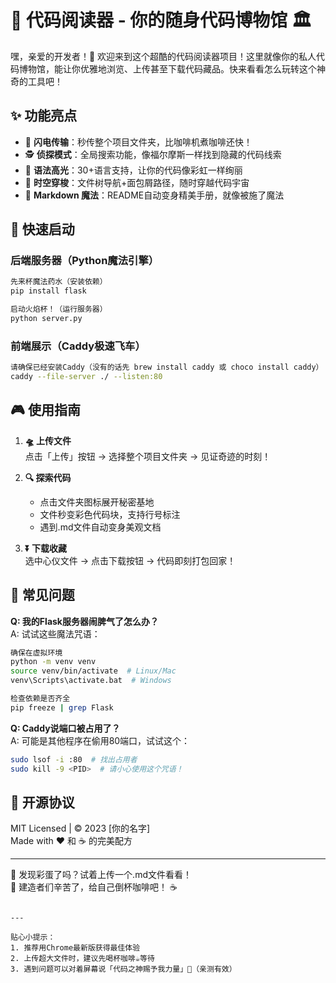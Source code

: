 # 🎉 代码阅读器 - 你的随身代码博物馆 🏛️

嘿，亲爱的开发者！👋 欢迎来到这个超酷的代码阅读器项目！这里就像你的私人代码博物馆，能让你优雅地浏览、上传甚至下载代码藏品。快来看看怎么玩转这个神奇的工具吧！

## ✨ 功能亮点
- 🚀 **闪电传输**：秒传整个项目文件夹，比咖啡机煮咖啡还快！
- 🕵️ **侦探模式**：全局搜索功能，像福尔摩斯一样找到隐藏的代码线索
- 🌈 **语法高光**：30+语言支持，让你的代码像彩虹一样绚丽
- 📁 **时空穿梭**：文件树导航+面包屑路径，随时穿越代码宇宙
- 📜 **Markdown 魔法**：README自动变身精美手册，就像被施了魔法

## 🚦 快速启动
### 后端服务器（Python魔法引擎）
```bash
先来杯魔法药水（安装依赖）
pip install flask

启动火焰杯！（运行服务器）
python server.py
```

### 前端展示（Caddy极速飞车）
```bash
请确保已经安装Caddy（没有的话先 brew install caddy 或 choco install caddy）
caddy --file-server ./ --listen:80
```

## 🎮 使用指南
1. **🛸 上传文件**  
   点击「上传」按钮 → 选择整个项目文件夹 → 见证奇迹的时刻！

2. **🔍 探索代码**  
   - 点击文件夹图标展开秘密基地
   - 文件秒变彩色代码块，支持行号标注
   - 遇到.md文件自动变身美观文档

3. **⏬ 下载收藏**  
   选中心仪文件 → 点击下载按钮 → 代码即刻打包回家！

## 🚨 常见问题
**Q: 我的Flask服务器闹脾气了怎么办？**  
A: 试试这些魔法咒语：
```bash
确保在虚拟环境
python -m venv venv
source venv/bin/activate  # Linux/Mac
venv\Scripts\activate.bat  # Windows

检查依赖是否齐全
pip freeze | grep Flask
```

**Q: Caddy说端口被占用了？**  
A: 可能是其他程序在偷用80端口，试试这个：
```bash
sudo lsof -i :80  # 找出占用者
sudo kill -9 <PID>  # 请小心使用这个咒语！
```

## 📜 开源协议
MIT Licensed | © 2023 [你的名字]  
Made with ❤️ 和 ☕ 的完美配方

---

🐛 发现彩蛋了吗？试着上传一个.md文件看看！  
👷 建造者们辛苦了，给自己倒杯咖啡吧！ ☕
```

---

贴心小提示：  
1. 推荐用Chrome最新版获得最佳体验
2. 上传超大文件时，建议先喝杯咖啡☕等待
3. 遇到问题可以对着屏幕说「代码之神赐予我力量」🙏（亲测有效）
